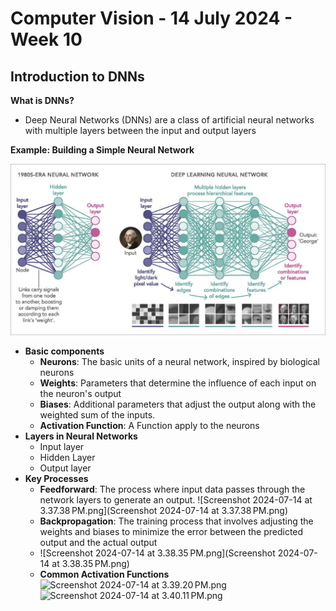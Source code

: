 # Computer Vision - 14 July 2024 - Week 10
## Introduction to DNNs 

**What is DNNs?**
- Deep Neural Networks
(DNNs) are a class of
artificial neural
networks with multiple
layers between the input
and output layers


**Example: Building a Simple Neural Network**

![img.png](img.png)

- **Basic components**
  - **Neurons**: The basic units of a neural network,
inspired by biological neurons
  - **Weights**: Parameters that determine the influence of
each input on the neuron's output
  - **Biases**: Additional parameters that adjust the output
along with the weighted sum of the inputs.
  - **Activation Function**: A Function apply to the neurons
- **Layers in Neural Networks**
  - Input layer
  - Hidden Layer
  - Output layer
- **Key Processes**
  - **Feedforward**: The process where input data passes through the network layers
to generate an output.
  ![Screenshot 2024-07-14 at 3.37.38 PM.png](Screenshot 2024-07-14 at 3.37.38 PM.png)
  - **Backpropagation**: The training process that involves adjusting the weights and
  biases to minimize the error between the predicted output and the actual output
  - ![Screenshot 2024-07-14 at 3.38.35 PM.png](Screenshot 2024-07-14 at 3.38.35 PM.png)
  - **Common Activation Functions**
    ![Screenshot 2024-07-14 at 3.39.20 PM.png](Screenshot%202024-07-14%20at%203.39.20%E2%80%AFPM.png)
    ![Screenshot 2024-07-14 at 3.40.11 PM.png](Screenshot%202024-07-14%20at%203.40.11%E2%80%AFPM.png)
